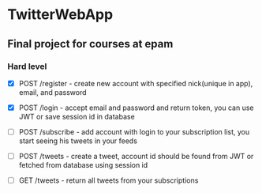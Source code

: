 # TwitterWebApp

## Final project for courses at epam

### Hard level

- [x] POST /register - create new account with specified nick(unique in app), email, and password

- [x] POST /login - accept email and password and return token, you can use JWT or save session id in database

- [ ] POST /subscribe - add account with login to your subscription list, you start seeing his tweets in your feeds

- [ ] POST /tweets - create a tweet, account id should be found from JWT or fetched from database using session id

- [ ] GET /tweets - return all tweets from your subscriptions
